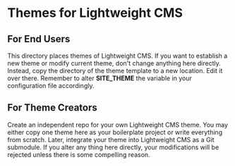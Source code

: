 # Themes for Lightweight CMS

## For End Users

This directory places themes of Lightweight CMS. If you want to establish a new theme or modify current theme, don't change anything here directly. Instead, copy the directory of the theme template to a new location. Edit it over there. Remember to alter **SITE_THEME** the variable in your configuration file accordingly.

## For Theme Creators

Create an independent repo for your own Lightweight CMS theme. You may either copy one theme here as your boilerplate project or write everything from scratch. Later, integrate your theme into Lightweight CMS as a Git submodule. If you alter any thing here directly, your modifications will be rejected unless there is some compelling reason.
